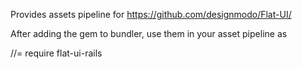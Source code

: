 Provides assets pipeline for https://github.com/designmodo/Flat-UI/

After adding the gem to bundler, use them in your asset pipeline as

//= require flat-ui-rails
